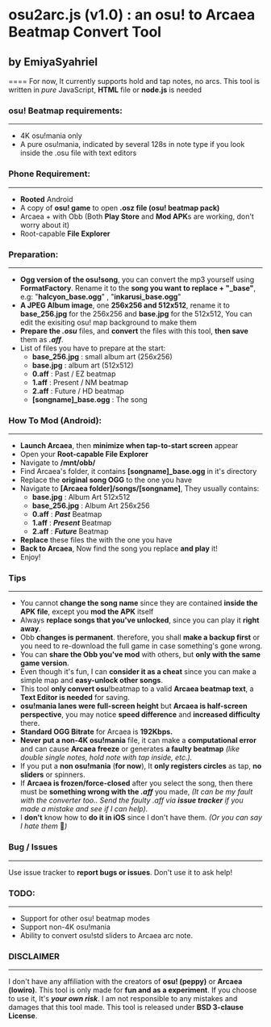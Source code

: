 # osu2arc.js (v1.0) : an osu! to Arcaea Beatmap Convert Tool
## by EmiyaSyahriel
====
For now, It currently supports hold and tap notes, no arcs. This tool is written in *pure* JavaScript, **HTML** file or **node.js** is needed



### osu! Beatmap requirements:
----

- 4K osu!mania only
- A pure osu!mania, indicated by several 128s in note type if you look inside the .osu file with text editors



### Phone Requirement:
----

- **Rooted** Android
- A copy of **osu! game** to open **.osz file (osu! beatmap pack)**
- Arcaea + with Obb (Both **Play Store** and **Mod APK**s are working, don't worry about it)
- Root-capable **File Explorer**



### Preparation:
----

- **Ogg version of the osu!song**, you can convert the mp3 yourself using **FormatFactory**. Rename it to the **song you want to replace + "_base"**, e.g: "**halcyon_base.ogg**" , "**inkarusi_base.ogg**"
- **A JPEG Album image**, one **256x256 and 512x512**, rename it to **base_256.jpg** for the 256x256
  and **base.jpg** for the 512x512, You can edit the exisiting osu! map background to make them
- **Prepare the _.osu_** files, and **convert** the files with this tool, **then save** them as _**.aff**_. 
- List of files you have to prepare at the start:
  + **base_256.jpg** : small album art (256x256)
  + **base.jpg** : album art (512x512)
  + **0.aff** : Past / EZ beatmap
  + **1.aff** : Present / NM beatmap
  + **2.aff** : Future / HD beatmap
  + **[songname]_base.ogg** : The song



### How To Mod (Android):
----

- **Launch Arcaea**, then **minimize when tap-to-start screen** appear
- Open your **Root-capable File Explorer**
- Navigate to **/mnt/obb/**
- Find Arcaea's folder, it contains **[songname]_base.ogg** in it's directory
- Replace the **original song OGG** to the one you have
- Navigate to **[Arcaea folder]/songs/[songname]**, They usually contains:
  + **base.jpg** : Album Art 512x512
  + **base_256.jpg** : Album Art 256x256
  + **0.aff** : **_Past_** Beatmap
  + **1.aff** : _**Present**_ Beatmap
  + **2.aff** : _**Future**_ Beatmap
- **Replace** these files the with the one you have
- **Back to Arcaea**, Now find the song you replace **and play** it!
- Enjoy!



### Tips
----

- You cannot **change the song name** since they are contained **inside the APK file**, except you **mod the APK** itself
- Always **replace songs that you've unlocked**, since you can play it **right away**.
- Obb **changes is permanent**. therefore, you shall **make a backup first** or you need to re-download the full game in case something's gone wrong.
- You can **share the Obb you've mod** with others, but **only with the same game version**.
- Even though it's fun, I can **consider it as a cheat** since you can make a simple map and **easy-unlock other songs**.
- This tool **only convert osu**!beatmap to a valid **Arcaea beatmap text**, a **Text Editor is needed** for saving.
- **osu!mania lanes were full-screen height** but **Arcaea is half-screen perspective**, you may notice **speed difference** and **increased difficulty** there.
- **Standard OGG Bitrate** for Arcaea is **192Kbps.**
- **Never put a non-4K osu!mania** file, it can make a **computational error** and can cause **Arcaea freeze** or generates **a faulty beatmap** *(like double single notes, hold note with tap inside, etc.).*
- If you put a **non osu!mania** (**for now**), It **only registers circles** as tap, **no sliders** or spinners.
- If **Arcaea is frozen/force-closed** after you select the song, then there must be **something wrong with the _.aff_** you made, _(It can be my fault with the converter too.. Send the faulty .aff via **issue tracker** if you made a mistake and see if I can help)._
- I **don't** know how to **do it in iOS** since I don't have them. *(Or you can say I hate them* 🤫*)*



### Bug / Issues
----

Use issue tracker to **report bugs or issues**. Don't use it to ask help!



### TODO:
------

- Support for other osu! beatmap modes
- Support non-4K osu!mania
- Ability to convert osu!std sliders to Arcaea arc note.



### DISCLAIMER
----

I don't have any affiliation with the creators of **osu! (peppy)** or **Arcaea (lowiro)**.  This tool is only made for **fun and as a experiment**. If you choose to use it, It's ***your own risk***. I am not responsible to any mistakes and damages that this tool made. This tool is released under **BSD 3-clause License**.
